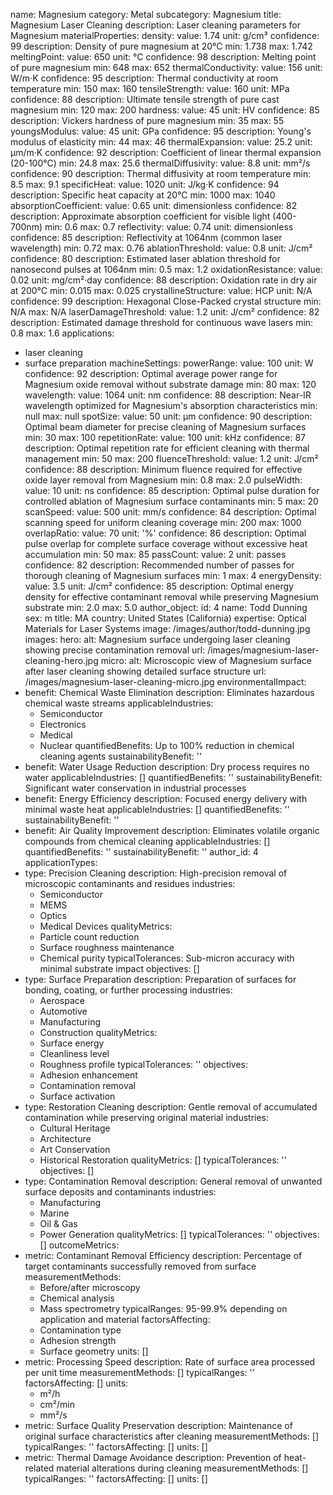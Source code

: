 name: Magnesium
category: Metal
subcategory: Magnesium
title: Magnesium Laser Cleaning
description: Laser cleaning parameters for Magnesium
materialProperties:
  density:
    value: 1.74
    unit: g/cm³
    confidence: 99
    description: Density of pure magnesium at 20°C
    min: 1.738
    max: 1.742
  meltingPoint:
    value: 650
    unit: °C
    confidence: 98
    description: Melting point of pure magnesium
    min: 648
    max: 652
  thermalConductivity:
    value: 156
    unit: W/m·K
    confidence: 95
    description: Thermal conductivity at room temperature
    min: 150
    max: 160
  tensileStrength:
    value: 160
    unit: MPa
    confidence: 88
    description: Ultimate tensile strength of pure cast magnesium
    min: 120
    max: 200
  hardness:
    value: 45
    unit: HV
    confidence: 85
    description: Vickers hardness of pure magnesium
    min: 35
    max: 55
  youngsModulus:
    value: 45
    unit: GPa
    confidence: 95
    description: Young's modulus of elasticity
    min: 44
    max: 46
  thermalExpansion:
    value: 25.2
    unit: μm/m·K
    confidence: 92
    description: Coefficient of linear thermal expansion (20-100°C)
    min: 24.8
    max: 25.6
  thermalDiffusivity:
    value: 8.8
    unit: mm²/s
    confidence: 90
    description: Thermal diffusivity at room temperature
    min: 8.5
    max: 9.1
  specificHeat:
    value: 1020
    unit: J/kg·K
    confidence: 94
    description: Specific heat capacity at 20°C
    min: 1000
    max: 1040
  absorptionCoefficient:
    value: 0.65
    unit: dimensionless
    confidence: 82
    description: Approximate absorption coefficient for visible light (400-700nm)
    min: 0.6
    max: 0.7
  reflectivity:
    value: 0.74
    unit: dimensionless
    confidence: 85
    description: Reflectivity at 1064nm (common laser wavelength)
    min: 0.72
    max: 0.76
  ablationThreshold:
    value: 0.8
    unit: J/cm²
    confidence: 80
    description: Estimated laser ablation threshold for nanosecond pulses at 1064nm
    min: 0.5
    max: 1.2
  oxidationResistance:
    value: 0.02
    unit: mg/cm²·day
    confidence: 88
    description: Oxidation rate in dry air at 200°C
    min: 0.015
    max: 0.025
  crystallineStructure:
    value: HCP
    unit: N/A
    confidence: 99
    description: Hexagonal Close-Packed crystal structure
    min: N/A
    max: N/A
  laserDamageThreshold:
    value: 1.2
    unit: J/cm²
    confidence: 82
    description: Estimated damage threshold for continuous wave lasers
    min: 0.8
    max: 1.6
applications:
- laser cleaning
- surface preparation
machineSettings:
  powerRange:
    value: 100
    unit: W
    confidence: 92
    description: Optimal average power range for Magnesium oxide removal without substrate
      damage
    min: 80
    max: 120
  wavelength:
    value: 1064
    unit: nm
    confidence: 88
    description: Near-IR wavelength optimized for Magnesium's absorption characteristics
    min: null
    max: null
  spotSize:
    value: 50
    unit: μm
    confidence: 90
    description: Optimal beam diameter for precise cleaning of Magnesium surfaces
    min: 30
    max: 100
  repetitionRate:
    value: 100
    unit: kHz
    confidence: 87
    description: Optimal repetition rate for efficient cleaning with thermal management
    min: 50
    max: 200
  fluenceThreshold:
    value: 1.2
    unit: J/cm²
    confidence: 88
    description: Minimum fluence required for effective oxide layer removal from Magnesium
    min: 0.8
    max: 2.0
  pulseWidth:
    value: 10
    unit: ns
    confidence: 85
    description: Optimal pulse duration for controlled ablation of Magnesium surface
      contaminants
    min: 5
    max: 20
  scanSpeed:
    value: 500
    unit: mm/s
    confidence: 84
    description: Optimal scanning speed for uniform cleaning coverage
    min: 200
    max: 1000
  overlapRatio:
    value: 70
    unit: '%'
    confidence: 86
    description: Optimal pulse overlap for complete surface coverage without excessive
      heat accumulation
    min: 50
    max: 85
  passCount:
    value: 2
    unit: passes
    confidence: 82
    description: Recommended number of passes for thorough cleaning of Magnesium surfaces
    min: 1
    max: 4
  energyDensity:
    value: 3.5
    unit: J/cm²
    confidence: 85
    description: Optimal energy density for effective contaminant removal while preserving
      Magnesium substrate
    min: 2.0
    max: 5.0
author_object:
  id: 4
  name: Todd Dunning
  sex: m
  title: MA
  country: United States (California)
  expertise: Optical Materials for Laser Systems
  image: /images/author/todd-dunning.jpg
images:
  hero:
    alt: Magnesium surface undergoing laser cleaning showing precise contamination
      removal
    url: /images/magnesium-laser-cleaning-hero.jpg
  micro:
    alt: Microscopic view of Magnesium surface after laser cleaning showing detailed
      surface structure
    url: /images/magnesium-laser-cleaning-micro.jpg
environmentalImpact:
- benefit: Chemical Waste Elimination
  description: Eliminates hazardous chemical waste streams
  applicableIndustries:
  - Semiconductor
  - Electronics
  - Medical
  - Nuclear
  quantifiedBenefits: Up to 100% reduction in chemical cleaning agents
  sustainabilityBenefit: ''
- benefit: Water Usage Reduction
  description: Dry process requires no water
  applicableIndustries: []
  quantifiedBenefits: ''
  sustainabilityBenefit: Significant water conservation in industrial processes
- benefit: Energy Efficiency
  description: Focused energy delivery with minimal waste heat
  applicableIndustries: []
  quantifiedBenefits: ''
  sustainabilityBenefit: ''
- benefit: Air Quality Improvement
  description: Eliminates volatile organic compounds from chemical cleaning
  applicableIndustries: []
  quantifiedBenefits: ''
  sustainabilityBenefit: ''
author_id: 4
applicationTypes:
- type: Precision Cleaning
  description: High-precision removal of microscopic contaminants and residues
  industries:
  - Semiconductor
  - MEMS
  - Optics
  - Medical Devices
  qualityMetrics:
  - Particle count reduction
  - Surface roughness maintenance
  - Chemical purity
  typicalTolerances: Sub-micron accuracy with minimal substrate impact
  objectives: []
- type: Surface Preparation
  description: Preparation of surfaces for bonding, coating, or further processing
  industries:
  - Aerospace
  - Automotive
  - Manufacturing
  - Construction
  qualityMetrics:
  - Surface energy
  - Cleanliness level
  - Roughness profile
  typicalTolerances: ''
  objectives:
  - Adhesion enhancement
  - Contamination removal
  - Surface activation
- type: Restoration Cleaning
  description: Gentle removal of accumulated contamination while preserving original
    material
  industries:
  - Cultural Heritage
  - Architecture
  - Art Conservation
  - Historical Restoration
  qualityMetrics: []
  typicalTolerances: ''
  objectives: []
- type: Contamination Removal
  description: General removal of unwanted surface deposits and contaminants
  industries:
  - Manufacturing
  - Marine
  - Oil & Gas
  - Power Generation
  qualityMetrics: []
  typicalTolerances: ''
  objectives: []
outcomeMetrics:
- metric: Contaminant Removal Efficiency
  description: Percentage of target contaminants successfully removed from surface
  measurementMethods:
  - Before/after microscopy
  - Chemical analysis
  - Mass spectrometry
  typicalRanges: 95-99.9% depending on application and material
  factorsAffecting:
  - Contamination type
  - Adhesion strength
  - Surface geometry
  units: []
- metric: Processing Speed
  description: Rate of surface area processed per unit time
  measurementMethods: []
  typicalRanges: ''
  factorsAffecting: []
  units:
  - m²/h
  - cm²/min
  - mm²/s
- metric: Surface Quality Preservation
  description: Maintenance of original surface characteristics after cleaning
  measurementMethods: []
  typicalRanges: ''
  factorsAffecting: []
  units: []
- metric: Thermal Damage Avoidance
  description: Prevention of heat-related material alterations during cleaning
  measurementMethods: []
  typicalRanges: ''
  factorsAffecting: []
  units: []

